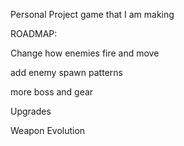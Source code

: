 Personal Project game that I am making


ROADMAP: 


Change how enemies fire and move

add enemy spawn patterns

more boss and gear

Upgrades

Weapon Evolution
